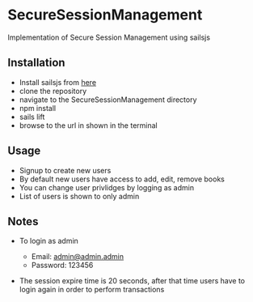 # SecureSessionManagement

Implementation of Secure Session Management using sailsjs

## Installation
- Install sailsjs from [here](http://sailsjs.org/get-started#?install-on-osx)
- clone the repository
- navigate to the SecureSessionManagement directory
- npm install
- sails lift
- browse to the url in shown in the terminal

## Usage
- Signup to create new users
- By default new users have access to add, edit, remove books
- You can change user privlidges by logging as admin
- List of users is shown to only admin

## Notes
- To login as admin
  - Email: admin@admin.admin
  - Password: 123456

- The session expire time is 20 seconds, after that time users have to login again in order to perform transactions


